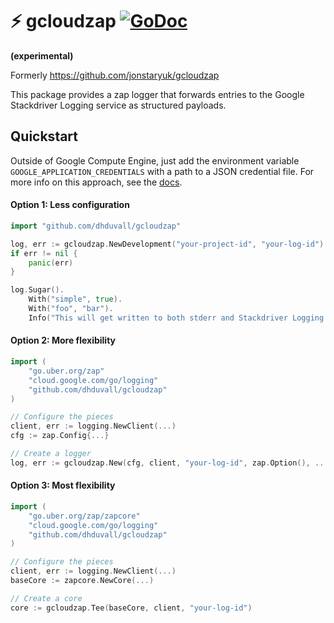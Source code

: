 # ⚡ gcloudzap [![GoDoc](https://godoc.org/github.com/dhduvall/gcloudzap?status.svg)](https://godoc.org/github.com/dhduvall/gcloudzap)

**(experimental)**

Formerly https://github.com/jonstaryuk/gcloudzap

This package provides a zap logger that forwards entries to the Google Stackdriver Logging service as structured payloads.

## Quickstart

Outside of Google Compute Engine, just add the environment variable `GOOGLE_APPLICATION_CREDENTIALS` with a path to a JSON credential file. For more info on this approach, see the [docs](https://developers.google.com/identity/protocols/application-default-credentials#howtheywork).

#### Option 1: Less configuration

```go
import "github.com/dhduvall/gcloudzap"

log, err := gcloudzap.NewDevelopment("your-project-id", "your-log-id")
if err != nil {
    panic(err)
}

log.Sugar().
    With("simple", true).
    With("foo", "bar").
    Info("This will get written to both stderr and Stackdriver Logging.")
```

#### Option 2: More flexibility

```go
import (
    "go.uber.org/zap"
    "cloud.google.com/go/logging"
    "github.com/dhduvall/gcloudzap"
)

// Configure the pieces
client, err := logging.NewClient(...)
cfg := zap.Config{...}

// Create a logger
log, err := gcloudzap.New(cfg, client, "your-log-id", zap.Option(), ...)
```

#### Option 3: Most flexibility

```go
import (
    "go.uber.org/zap/zapcore"
    "cloud.google.com/go/logging"
    "github.com/dhduvall/gcloudzap"
)

// Configure the pieces
client, err := logging.NewClient(...)
baseCore := zapcore.NewCore(...)

// Create a core
core := gcloudzap.Tee(baseCore, client, "your-log-id")
```

